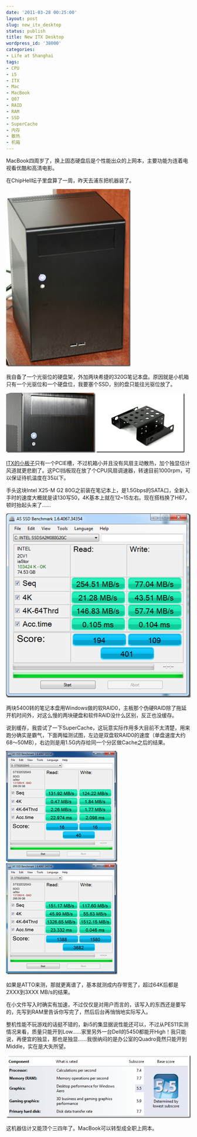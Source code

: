 ```yaml
---
date: '2011-03-28 00:25:00'
layout: post
slug: new_itx_desktop
status: publish
title: New ITX Desktop
wordpress_id: '38000'
categories:
- Life at Shanghai
tags:
- CPU
- i5
- ITX
- Mac
- MacBook
- Q07
- RAID
- RAM
- SSD
- SuperCache
- 内存
- 散热
- 机箱
---
```


MacBook四周岁了，换上固态硬盘后是个性能出众的上网本，主要功能为连着电视看优酷和高清电影。

在ChipHell坛子里盘算了一周，昨天去浦东把机器装了。

[![_MG_6183](/images/in_post/MG_6183_thumb.jpg)](/images/in_post/MG_6183.jpg)

我自备了一个光驱位的硬盘架，外加两块希捷的320G笔记本盘。原因就是小机箱只有一个光驱位和一个硬盘位，我要塞个SSD，别的盘只能往光驱位放了。

[![_MG_6182](/images/in_post/MG_6182_thumb.jpg)](/images/in_post/MG_6182.jpg)[![5-inch-to-2-inch](/images/in_post/5-inch-to-2-inch_thumb.jpg)](/images/in_post/5-inch-to-2-inch.jpg)

[ITX的小板子](http://www.chiphell.com/portal-view-aid-1188.html)只有一个PCIE槽，不过机箱小并且没有风扇主动散热，加个独显估计风道就更悲剧了。这PCI挡板现在放了个CPU风扇调速器，转速目前1000rpm，可以保证待机温度在35以下。

手头这块Intel X25-M G2 80G之前装在笔记本上，是1.5Gbps的SATA口，全新入手时的速度大概就是读130写50，4K基本上就在12~15左右。现在搭档换了H67，顿时抬起头来了……

[![Q07-SSD](/images/in_post/Q07-SSD_thumb.png)](/images/in_post/Q07-SSD.png)

两块5400转的笔记本盘用Windows做的软RAID0，主板那个伪硬RAID除了拖延开机时间外，对这么慢的两块硬盘和软件RAID没什么区别，反正也没缓存。

说到缓存，我尝试了一下SuperCache，这玩意实际作用多大目前不太清楚，用来跑分确实是霸气，下面两幅测试图，左边是双盘软RAID0的速度（单盘速度大约68～50MB），右边则是用1.5G内存给同一个分区做Cache之后的结果。

[![Q07-STRaid0](/images/in_post/Q07-STRaid0_thumb.png)](/images/in_post/Q07-STRaid0.png)[![Q07-STRaid0SuperCache](/images/in_post/Q07-STRaid0SuperCache_thumb.png)](/images/in_post/Q07-STRaid0SuperCache.png)

如果是ATTO来测，那就更离谱了，基本就测成内存带宽了，超过64K后都是2XXX到3XXX MB/s的结果。

在小文件写入时确实有加速，不过仅仅是对用户而言的，该写入的东西还是要写的，先写到RAM里告诉你写完了，然后后台再悄悄地实际写入。

整机性能不玩游戏的话挺不错的，新i5的集显据说性能还可以，不过从PES11实测情况来看，质量只能开到Low……家里另外一台Dell的5450都能开High！我只能说，再便宜的独显，那也是独显……我很纳闷的是办公室的Quadro竟然只能开到Middle，实在是大失所望。

[![Q07-Win7Index](/images/in_post/Q07-Win7Index_thumb.png)](/images/in_post/Q07-Win7Index.png)

这机器估计又能顶个三四年了。MacBook可以转型成全职上网本。
